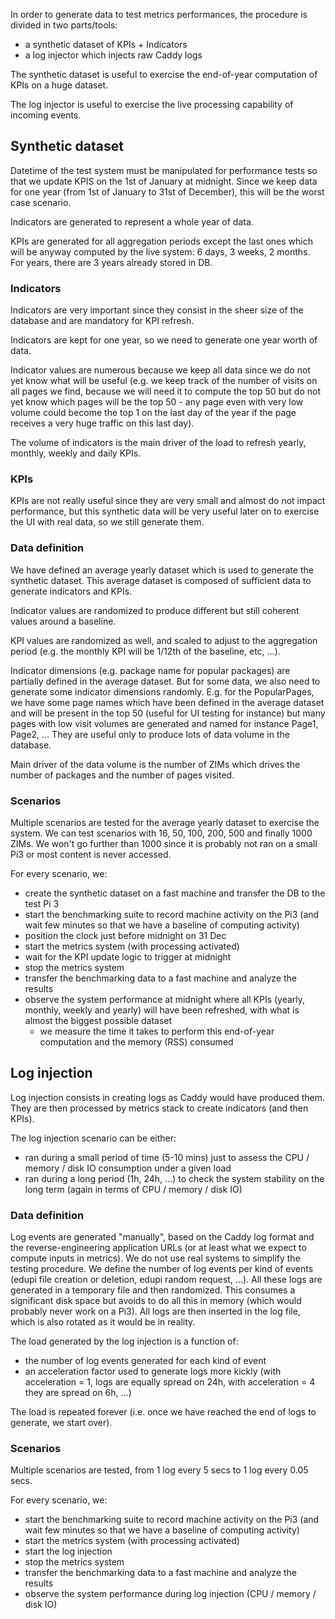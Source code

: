 In order to generate data to test metrics performances, the procedure is divided in two parts/tools:
- a synthetic dataset of KPIs + Indicators
- a log injector which injects raw Caddy logs

The synthetic dataset is useful to exercise the end-of-year computation of KPIs on a huge dataset.

The log injector is useful to exercise the live processing capability of incoming events.

## Synthetic dataset

Datetime of the test system must be manipulated for performance tests so that we update KPIS on the 1st of January at midnight. Since we keep data for one year (from 1st of January to 31st of December), this will be the worst case scenario.

Indicators are generated to represent a whole year of data.

KPIs are generated for all aggregation periods except the last ones which will be anyway computed by the live system: 6 days, 3 weeks, 2 months. For years, there are 3 years already stored in DB.


### Indicators

Indicators are very important since they consist in the sheer size of the database and are mandatory for KPI refresh.

Indicators are kept for one year, so we need to generate one year worth of data.

Indicator values are numerous because we keep all data since we do not yet know what will be useful (e.g. we keep track of the number of visits on all pages we find, because we will need it to compute the top 50 but do not yet know which pages will be the top 50 - any page even with very low volume could become the top 1 on the last day of the year if the page receives a very huge traffic on this last day).

The volume of indicators is the main driver of the load to refresh yearly, monthly, weekly and daily KPIs.

### KPIs

KPIs are not really useful since they are very small and almost do not impact performance, but this synthetic data will be very useful later on to exercise the UI with real data, so we still generate them.

### Data definition

We have defined an average yearly dataset which is used to generate the synthetic dataset. This average dataset is composed of sufficient data to generate indicators and KPIs.

Indicator values are randomized to produce different but still coherent values around a baseline.

KPI values are randomized as well, and scaled to adjust to the aggregation period (e.g. the monthly KPI will be 1/12th of the baseline, etc, ...).

Indicator dimensions (e.g. package name for popular packages) are partially defined in the average dataset. But for some data, we also need to generate some indicator dimensions randomly. E.g. for the PopularPages, we have some page names which have been defined in the average dataset and will be present in the top 50 (useful for UI testing for instance) but many pages with low visit volumes are generated and named for instance Page1, Page2, ... They are useful only to produce lots of data volume in the database.

Main driver of the data volume is the number of ZIMs which drives the number of packages and the number of pages visited.

### Scenarios

Multiple scenarios are tested for the average yearly dataset to exercise the system. We can test scenarios with 16, 50, 100, 200, 500 and finally 1000 ZIMs. We won't go further than 1000 since it is probably not ran on a small Pi3 or most content is never accessed.

For every scenario, we:
- create the synthetic dataset on a fast machine and transfer the DB to the test Pi 3
- start the benchmarking suite to record machine activity on the Pi3 (and wait few minutes so that we have a baseline of computing activity)
- position the clock just before midnight on 31 Dec
- start the metrics system (with processing activated)
- wait for the KPI update logic to trigger at midnight
- stop the metrics system
- transfer the benchmarking data to a fast machine and analyze the results
- observe the system performance at midnight where all KPIs (yearly, monthly, weekly and yearly) will have been refreshed, with what is almost the biggest possible dataset
  - we measure the time it takes to perform this end-of-year computation and the memory (RSS) consumed


## Log injection

Log injection consists in creating logs as Caddy would have produced them. They are then processed by metrics stack to create indicators (and then KPIs).

The log injection scenario can be either:
- ran during a small period of time (5-10 mins) just to assess the CPU / memory / disk IO consumption under a given load
- ran during a long period (1h, 24h, ...) to check the system stability on the long term (again in terms of CPU / memory / disk IO)

### Data definition

Log events are generated "manually", based on the Caddy log format and the reverse-engineering application URLs (or at least what we expect to compute inputs in metrics). We do not use real systems to simplify the testing procedure. We define the number of log events per kind of events (edupi file creation or deletion, edupi random request, ...). All these logs are generated in a temporary file and then randomized. This consumes a significant disk space but avoids to do all this in memory (which would probably never work on a Pi3). All logs are then inserted in the log file, which is also rotated as it would be in reality.

The load generated by the log injection is a function of:
- the number of log events generated for each kind of event
- an acceleration factor used to generate logs more kickly (with acceleration = 1, logs are equally spread on 24h, with acceleration = 4 they are spread on 6h, ...)

The load is repeated forever (i.e. once we have reached the end of logs to generate, we start over).

### Scenarios

Multiple scenarios are tested, from 1 log every 5 secs to 1 log every 0.05 secs.

For every scenario, we:
- start the benchmarking suite to record machine activity on the Pi3 (and wait few minutes so that we have a baseline of computing activity)
- start the metrics system (with processing activated)
- start the log injection
- stop the metrics system
- transfer the benchmarking data to a fast machine and analyze the results
- observe the system performance during log injection (CPU / memory / disk IO)
